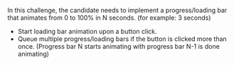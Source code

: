 In this challenge, the candidate needs to implement a progress/loading bar that animates from 0 to 100% in N seconds. (for example: 3 seconds)

 - Start loading bar animation upon a button click.
 - Queue multiple progress/loading bars if the button is clicked more than once. (Progress bar N starts animating with progress bar N-1 is done animating)
